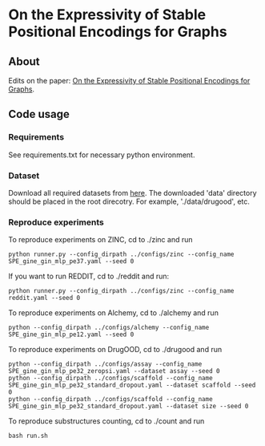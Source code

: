 # On the Expressivity of Stable Positional Encodings for Graphs

## About

Edits on the paper: [On the Expressivity of Stable Positional Encodings for Graphs](https://arxiv.org/abs/2310.02579). 

## Code usage

### Requirements

See requirements.txt for necessary python environment.


### Dataset

Download all required datasets from [here](https://drive.google.com/drive/folders/17nVALCgTz0LV8pVuoM0xQnRqwRH3Bz7a?usp=drive_link). The downloaded 'data' directory should be placed in the root direcotry. For example, './data/drugood', etc.

### Reproduce experiments

To reproduce experiments on ZINC, cd to ./zinc and run
```
python runner.py --config_dirpath ../configs/zinc --config_name SPE_gine_gin_mlp_pe37.yaml --seed 0
```

If you want to run REDDIT, cd to ./reddit and run:

```
python runner.py --config_dirpath ../configs/zinc --config_name reddit.yaml --seed 0
```


To reproduce experiments on Alchemy, cd to ./alchemy and run
```
python --config_dirpath ../configs/alchemy --config_name SPE_gine_gin_mlp_pe12.yaml --seed 0
```

To reproduce experiments on DrugOOD, cd to ./drugood and run
```
python --config_dirpath ../configs/assay --config_name SPE_gine_gin_mlp_pe32_zeropsi.yaml --dataset assay --seed 0
python --config_dirpath ../configs/scaffold --config_name SPE_gine_gin_mlp_pe32_standard_dropout.yaml --dataset scaffold --seed 0
python --config_dirpath ../configs/scaffold --config_name SPE_gine_gin_mlp_pe32_standard_dropout.yaml --dataset size --seed 0
```

To reproduce substructures counting, cd to ./count and run
```
bash run.sh
```
